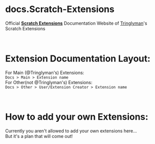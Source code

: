 # docs.Scratch-Extensions
Official **[Scratch Extensions](https://github.com/Tringlyman/Scratch-Extensions)** Documentation Website of [Tringlyman](https://github.com/Tringlyman)'s  Scratch Extensions

<br>

# Extension Documentation Layout:
For Main (@Tringlyman's) Extensions:  
```Docs > Main > Extension name```  
For Other(not @Tringlyman's) Extensions:  
```Docs > Other > User/Extension Creator > Extension name```  

<br>

# How to add your own Extensions:
Currently you aren't allowed to add your own extensions here...
<br>
But it's a plan that will come out!
